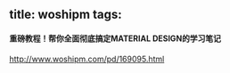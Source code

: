 title: woshipm
tags:
---

#### 重磅教程！帮你全面彻底搞定MATERIAL DESIGN的学习笔记

http://www.woshipm.com/pd/169095.html
